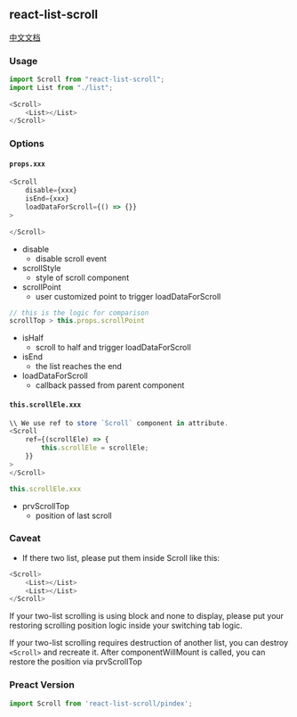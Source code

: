 ## react-list-scroll

[中文文档](/README_ZH.md)

###  Usage
```javascript
import Scroll from "react-list-scroll";
import List from "./list";
 
<Scroll>
    <List></List>
</Scroll>
```

### Options

#### `props.xxx`

```javascript
<Scroll
    disable={xxx}
    isEnd={xxx}
    loadDataForScroll={() => {}}
>
 
</Scroll>
```
* disable
	- disable scroll event
* scrollStyle
	- style of scroll component
* scrollPoint
	- user customized point to trigger loadDataForScroll
```javascript
// this is the logic for comparison 
scrollTop > this.props.scrollPoint
```
* isHalf
	- scroll to half and trigger loadDataForScroll
* isEnd
	- the list reaches the end
* loadDataForScroll
	- callback passed from parent component

####  `this.scrollEle.xxx`

```javascript
\\ We use ref to store `Scroll` component in attribute.
<Scroll
	ref={(scrollEle) => {
		this.scrollEle = scrollEle;
	}}
>
</Scroll>

this.scrollEle.xxx
```

* prvScrollTop
	- position of last scroll



### Caveat
* If there two list, please put them inside Scroll like this:

```javascript
<Scroll>
	<List></List>
	<List></List>
</Scroll>
```

If your two-list scrolling is using block and none to display, please put your restoring scrolling position logic inside your switching tab logic.

If your two-list scrolling requires destruction of another list, you can destroy `<Scroll>` and recreate it. After componentWillMount is called, you can restore the position via prvScrollTop

### Preact Version

```javascript
import Scroll from 'react-list-scroll/pindex';
```
